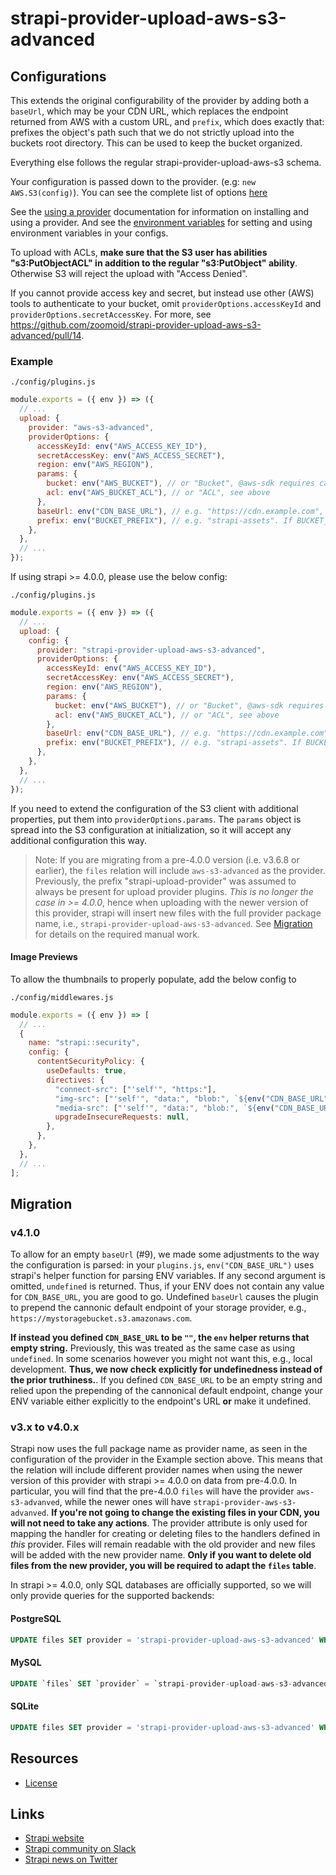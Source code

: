 # strapi-provider-upload-aws-s3-advanced

## Configurations

This extends the original configurability of the provider by adding both a `baseUrl`, which may be your CDN URL, which replaces the endpoint returned from AWS with a custom URL, and `prefix`, which does exactly that: prefixes the object's path such that we do not strictly upload into the buckets root directory. This can be used to keep the bucket organized.

Everything else follows the regular strapi-provider-upload-aws-s3 schema.

Your configuration is passed down to the provider. (e.g: `new AWS.S3(config)`). You can see the complete list of options [here](https://docs.aws.amazon.com/AWSJavaScriptSDK/latest/AWS/S3.html#constructor-property)

See the [using a provider](https://strapi.io/documentation/developer-docs/latest/development/plugins/upload.html#using-a-provider) documentation for information on installing and using a provider. And see the [environment variables](https://strapi.io/documentation/developer-docs/latest/setup-deployment-guides/configurations.html#environment-variables) for setting and using environment variables in your configs.

To upload with ACLs, **make sure that the S3 user has abilities "s3:PutObjectACL" in addition to the regular "s3:PutObject" ability**. Otherwise S3 will reject the upload with "Access Denied".

If you cannot provide access key and secret, but instead use other (AWS) tools to authenticate to your bucket, omit `providerOptions.accessKeyId` and `providerOptions.secretAccessKey`. For more, see <https://github.com/zoomoid/strapi-provider-upload-aws-s3-advanced/pull/14>.

### Example

`./config/plugins.js`

```js
module.exports = ({ env }) => ({
  // ...
  upload: {
    provider: "aws-s3-advanced",
    providerOptions: {
      accessKeyId: env("AWS_ACCESS_KEY_ID"),
      secretAccessKey: env("AWS_ACCESS_SECRET"),
      region: env("AWS_REGION"),
      params: {
        bucket: env("AWS_BUCKET"), // or "Bucket", @aws-sdk requires capitalized properties, but the convention for this file is lowercased, but the plugin understands both
        acl: env("AWS_BUCKET_ACL"), // or "ACL", see above
      },
      baseUrl: env("CDN_BASE_URL"), // e.g. "https://cdn.example.com", this is stored in strapi's database to point to the file
      prefix: env("BUCKET_PREFIX"), // e.g. "strapi-assets". If BUCKET_PREFIX contains leading or trailing slashes, they are removed internally to construct the URL safely
    },
  },
  // ...
});
```

If using strapi >= 4.0.0, please use the below config:

`./config/plugins.js`

```js
module.exports = ({ env }) => ({
  // ...
  upload: {
    config: {
      provider: "strapi-provider-upload-aws-s3-advanced",
      providerOptions: {
        accessKeyId: env("AWS_ACCESS_KEY_ID"),
        secretAccessKey: env("AWS_ACCESS_SECRET"),
        region: env("AWS_REGION"),
        params: {
          bucket: env("AWS_BUCKET"), // or "Bucket", @aws-sdk requires capitalized properties, but the convention for this file is lowercased, but the plugin understands both
          acl: env("AWS_BUCKET_ACL"), // or "ACL", see above
        },
        baseUrl: env("CDN_BASE_URL"), // e.g. "https://cdn.example.com", this is stored in strapi's database to point to the file
        prefix: env("BUCKET_PREFIX"), // e.g. "strapi-assets". If BUCKET_PREFIX contains leading or trailing slashes, they are removed internally to construct the URL safely
      },
    },
  },
  // ...
});
```

If you need to extend the configuration of the S3 client with additional properties, put them into `providerOptions.params`. The `params` object is spread into the S3 configuration at initialization, so it will accept any
additional configuration this way.

> Note: If you are migrating from a pre-4.0.0 version (i.e. v3.6.8 or earlier), the `files` relation will include `aws-s3-advanced` as the provider. Previously, the prefix "strapi-upload-provider" was assumed to
> always be present for upload provider plugins. _This is no longer the case in >= 4.0.0_, hence when uploading with the newer version of this provider, strapi will insert new files with the full provider package name, i.e., `strapi-provider-upload-aws-s3-advanced`. See [Migration](#migration) for details on the required manual work.

#### Image Previews

To allow the thumbnails to properly populate, add the below config to

`./config/middlewares.js`

```js
module.exports = ({ env }) => [
  // ...
  {
    name: "strapi::security",
    config: {
      contentSecurityPolicy: {
        useDefaults: true,
        directives: {
          "connect-src": ["'self'", "https:"],
          "img-src": ["'self'", "data:", "blob:", `${env("CDN_BASE_URL")}`],
          "media-src": ["'self'", "data:", "blob:", `${env("CDN_BASE_URL")}`],
          upgradeInsecureRequests: null,
        },
      },
    },
  },
  // ...
];
```

## Migration

### v4.1.0

To allow for an empty `baseUrl` (#9), we made some adjustments to the way the configuration is parsed: in your `plugins.js`, `env("CDN_BASE_URL")` uses strapi's helper function for parsing ENV variables. If any second argument is omitted,
`undefined` is returned. Thus, if your ENV does not contain any value for `CDN_BASE_URL`, you are good to go. Undefined `baseUrl` causes the plugin to prepend the cannonic default endpoint of your storage provider, e.g., `https://mystoragebucket.s3.amazonaws.com`.

**If instead you defined `CDN_BASE_URL` to be `""`, the `env` helper returns that empty string.** Previously, this was treated as the same case as using `undefined`. In some scenarios however you might not want this, e.g., local development. **Thus, we now check explicitly for undefinedness instead of the prior truthiness.**. If you defined `CDN_BASE_URL` to be an empty string and relied upon the prepending of the cannonical default endpoint, change your ENV variable either explicitly to the endpoint's URL **or** make it undefined.

### v3.x to v4.0.x

Strapi now uses the full package name as provider name, as seen in the configuration of the provider in the Example section above. This means that the relation will include different provider names when using the newer version of this provider with strapi >= 4.0.0 on data from pre-4.0.0. In particular, you will find that the pre-4.0.0 `files` will have the provider `aws-s3-advanved`, while the newer ones will have `strapi-provider-aws-s3-advanved`. **If you're not going to change the existing files in your CDN, you will not need to take any actions**. The provider attribute is only used for mapping the handler for creating or deleting files to the handlers defined in _this_ provider. Files will remain readable with the old provider and new files will be added with the new provider name. **Only if you want to delete old files from the new provider, you will be required to adapt the `files` table**.

In strapi >= 4.0.0, only SQL databases are officially supported, so we will only provide queries for the supported backends:

#### PostgreSQL

```sql
UPDATE files SET provider = 'strapi-provider-upload-aws-s3-advanced' WHERE provider = 'aws-s3-advanced';
```

#### MySQL

```sql
UPDATE `files` SET `provider` = `strapi-provider-upload-aws-s3-advanced` WHERE `provider` = `aws-s3-advanced`;
```

#### SQLite

```sql
UPDATE files SET provider = 'strapi-provider-upload-aws-s3-advanced' WHERE provider = 'aws-s3-advanced';
```

## Resources

- [License](LICENSE)

## Links

- [Strapi website](https://strapi.io/)
- [Strapi community on Slack](https://slack.strapi.io)
- [Strapi news on Twitter](https://twitter.com/strapijs)
